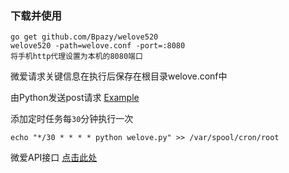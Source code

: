 
### 下载并使用
```
go get github.com/Bpazy/welove520
welove520 -path=welove.conf -port=:8080
将手机http代理设置为本机的8080端口
```
微爱请求关键信息在执行后保存在根目录welove.conf中

由Python发送post请求 [Example](https://github.com/Bpazy/welove520_API/blob/master/example/post.py)

添加定时任务每`30`分钟执行一次

`echo "*/30 * * * * python welove.py" >> /var/spool/cron/root`

微爱API接口 [点击此处](https://github.com/Bpazy/welove520_API/blob/master/example/API.md)
